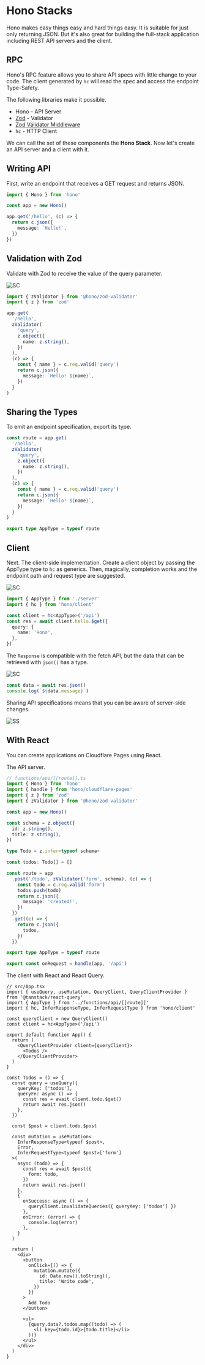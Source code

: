 # Hono Stacks

Hono makes easy things easy and hard things easy.
It is suitable for just only returning JSON.
But it's also great for building the full-stack application including REST API servers and the client.

## RPC

Hono's RPC feature allows you to share API specs with little change to your code.
The client generated by `hc` will read the spec and access the endpoint Type-Safety.

The following libraries make it possible.

- Hono - API Server
- [Zod](https://zod.dev) - Validator
- [Zod Validator Middleware](https://github.com/honojs/middleware/tree/main/packages/zod-validator)
- `hc` - HTTP Client

We can call the set of these components the **Hono Stack**.
Now let's create an API server and a client with it.

## Writing API

First, write an endpoint that receives a GET request and returns JSON.

```ts
import { Hono } from 'hono'

const app = new Hono()

app.get('/hello', (c) => {
  return c.json({
    message: `Hello!`,
  })
})
```

## Validation with Zod

Validate with Zod to receive the value of the query parameter.

![SC](/images/sc01.gif)

```ts
import { zValidator } from '@hono/zod-validator'
import { z } from 'zod'

app.get(
  '/hello',
  zValidator(
    'query',
    z.object({
      name: z.string(),
    })
  ),
  (c) => {
    const { name } = c.req.valid('query')
    return c.json({
      message: `Hello! ${name}`,
    })
  }
)
```

## Sharing the Types

To emit an endpoint specification, export its type.

```ts {1,17}
const route = app.get(
  '/hello',
  zValidator(
    'query',
    z.object({
      name: z.string(),
    })
  ),
  (c) => {
    const { name } = c.req.valid('query')
    return c.json({
      message: `Hello! ${name}`,
    })
  }
)

export type AppType = typeof route
```

## Client

Next. The client-side implementation.
Create a client object by passing the AppType type to `hc` as generics.
Then, magically, completion works and the endpoint path and request type are suggested.

![SC](/images/sc03.gif)

```ts
import { AppType } from './server'
import { hc } from 'hono/client'

const client = hc<AppType>('/api')
const res = await client.hello.$get({
  query: {
    name: 'Hono',
  },
})
```

The `Response` is compatible with the fetch API, but the data that can be retrieved with `json()` has a type.

![SC](/images/sc04.gif)

```ts
const data = await res.json()
console.log(`${data.message}`)
```

Sharing API specifications means that you can be aware of server-side changes.

![SS](/images/ss03.png)

## With React

You can create applications on Cloudflare Pages using React.

The API server.

```ts
// functions/api/[[route]].ts
import { Hono } from 'hono'
import { handle } from 'hono/cloudflare-pages'
import { z } from 'zod'
import { zValidator } from '@hono/zod-validator'

const app = new Hono()

const schema = z.object({
  id: z.string(),
  title: z.string(),
})

type Todo = z.infer<typeof schema>

const todos: Todo[] = []

const route = app
  .post('/todo', zValidator('form', schema), (c) => {
    const todo = c.req.valid('form')
    todos.push(todo)
    return c.json({
      message: 'created!',
    })
  })
  .get((c) => {
    return c.json({
      todos,
    })
  })

export type AppType = typeof route

export const onRequest = handle(app, '/api')
```

The client with React and React Query.

```tsx
// src/App.tsx
import { useQuery, useMutation, QueryClient, QueryClientProvider } from '@tanstack/react-query'
import { AppType } from '../functions/api/[[route]]'
import { hc, InferResponseType, InferRequestType } from 'hono/client'

const queryClient = new QueryClient()
const client = hc<AppType>('/api')

export default function App() {
  return (
    <QueryClientProvider client={queryClient}>
      <Todos />
    </QueryClientProvider>
  )
}

const Todos = () => {
  const query = useQuery({
    queryKey: ['todos'],
    queryFn: async () => {
      const res = await client.todo.$get()
      return await res.json()
    },
  })

  const $post = client.todo.$post

  const mutation = useMutation<
    InferResponseType<typeof $post>,
    Error,
    InferRequestType<typeof $post>['form']
  >(
    async (todo) => {
      const res = await $post({
        form: todo,
      })
      return await res.json()
    },
    {
      onSuccess: async () => {
        queryClient.invalidateQueries({ queryKey: ['todos'] })
      },
      onError: (error) => {
        console.log(error)
      },
    }
  )

  return (
    <div>
      <button
        onClick={() => {
          mutation.mutate({
            id: Date.now().toString(),
            title: 'Write code',
          })
        }}
      >
        Add Todo
      </button>

      <ul>
        {query.data?.todos.map((todo) => (
          <li key={todo.id}>{todo.title}</li>
        ))}
      </ul>
    </div>
  )
}
```
